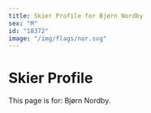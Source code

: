 ```yaml
---
title: Skier Profile for Bjørn Nordby
sex: "M"
id: "18372"
image: "/img/flags/nor.svg" 
---
```


# Skier Profile

This page is for: Bjørn Nordby.
    